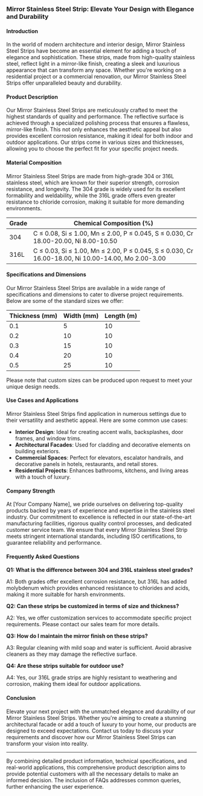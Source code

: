 ### Mirror Stainless Steel Strip: Elevate Your Design with Elegance and Durability

#### Introduction

In the world of modern architecture and interior design, Mirror Stainless Steel Strips have become an essential element for adding a touch of elegance and sophistication. These strips, made from high-quality stainless steel, reflect light in a mirror-like finish, creating a sleek and luxurious appearance that can transform any space. Whether you're working on a residential project or a commercial renovation, our Mirror Stainless Steel Strips offer unparalleled beauty and durability.

#### Product Description

Our Mirror Stainless Steel Strips are meticulously crafted to meet the highest standards of quality and performance. The reflective surface is achieved through a specialized polishing process that ensures a flawless, mirror-like finish. This not only enhances the aesthetic appeal but also provides excellent corrosion resistance, making it ideal for both indoor and outdoor applications. Our strips come in various sizes and thicknesses, allowing you to choose the perfect fit for your specific project needs.

#### Material Composition

Mirror Stainless Steel Strips are made from high-grade 304 or 316L stainless steel, which are known for their superior strength, corrosion resistance, and longevity. The 304 grade is widely used for its excellent formability and weldability, while the 316L grade offers even greater resistance to chloride corrosion, making it suitable for more demanding environments.

| Grade | Chemical Composition (%) |
|-------|-------------------------|
| 304   | C ≤ 0.08, Si ≤ 1.00, Mn ≤ 2.00, P ≤ 0.045, S ≤ 0.030, Cr 18.00-20.00, Ni 8.00-10.50 |
| 316L  | C ≤ 0.03, Si ≤ 1.00, Mn ≤ 2.00, P ≤ 0.045, S ≤ 0.030, Cr 16.00-18.00, Ni 10.00-14.00, Mo 2.00-3.00 |

#### Specifications and Dimensions

Our Mirror Stainless Steel Strips are available in a wide range of specifications and dimensions to cater to diverse project requirements. Below are some of the standard sizes we offer:

| Thickness (mm) | Width (mm) | Length (m) |
|----------------|------------|------------|
| 0.1            | 5          | 10         |
| 0.2            | 10         | 10         |
| 0.3            | 15         | 10         |
| 0.4            | 20         | 10         |
| 0.5            | 25         | 10         |

Please note that custom sizes can be produced upon request to meet your unique design needs.

#### Use Cases and Applications

Mirror Stainless Steel Strips find application in numerous settings due to their versatility and aesthetic appeal. Here are some common use cases:

- **Interior Design**: Ideal for creating accent walls, backsplashes, door frames, and window trims.
- **Architectural Facades**: Used for cladding and decorative elements on building exteriors.
- **Commercial Spaces**: Perfect for elevators, escalator handrails, and decorative panels in hotels, restaurants, and retail stores.
- **Residential Projects**: Enhances bathrooms, kitchens, and living areas with a touch of luxury.

#### Company Strength

At [Your Company Name], we pride ourselves on delivering top-quality products backed by years of experience and expertise in the stainless steel industry. Our commitment to excellence is reflected in our state-of-the-art manufacturing facilities, rigorous quality control processes, and dedicated customer service team. We ensure that every Mirror Stainless Steel Strip meets stringent international standards, including ISO certifications, to guarantee reliability and performance.

#### Frequently Asked Questions

**Q1: What is the difference between 304 and 316L stainless steel grades?**

A1: Both grades offer excellent corrosion resistance, but 316L has added molybdenum which provides enhanced resistance to chlorides and acids, making it more suitable for harsh environments.

**Q2: Can these strips be customized in terms of size and thickness?**

A2: Yes, we offer customization services to accommodate specific project requirements. Please contact our sales team for more details.

**Q3: How do I maintain the mirror finish on these strips?**

A3: Regular cleaning with mild soap and water is sufficient. Avoid abrasive cleaners as they may damage the reflective surface.

**Q4: Are these strips suitable for outdoor use?**

A4: Yes, our 316L grade strips are highly resistant to weathering and corrosion, making them ideal for outdoor applications.

#### Conclusion

Elevate your next project with the unmatched elegance and durability of our Mirror Stainless Steel Strips. Whether you're aiming to create a stunning architectural facade or add a touch of luxury to your home, our products are designed to exceed expectations. Contact us today to discuss your requirements and discover how our Mirror Stainless Steel Strips can transform your vision into reality.

---

By combining detailed product information, technical specifications, and real-world applications, this comprehensive product description aims to provide potential customers with all the necessary details to make an informed decision. The inclusion of FAQs addresses common queries, further enhancing the user experience.